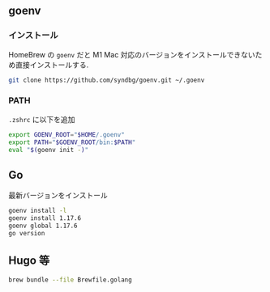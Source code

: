 
## goenv

### インストール

HomeBrew の `goenv` だと M1 Mac 対応のバージョンをインストールできないため直接インストールする.

```.bash
git clone https://github.com/syndbg/goenv.git ~/.goenv
```

### PATH

`.zshrc` に以下を追加

```.bash
export GOENV_ROOT="$HOME/.goenv"
export PATH="$GOENV_ROOT/bin:$PATH"
eval "$(goenv init -)"
```

## Go

最新バージョンをインストール

```.bash
goenv install -l
goenv install 1.17.6
goenv global 1.17.6
go version
```

## Hugo 等

```.bash
brew bundle --file Brewfile.golang
```
